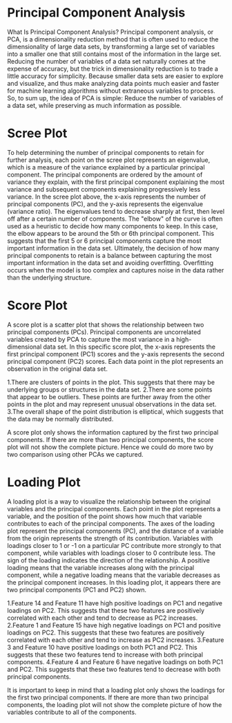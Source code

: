 # Principal Component Analysis

What Is Principal Component Analysis?
Principal component analysis, or PCA, is a dimensionality reduction method that is often used
to reduce the dimensionality of large data sets, by transforming a large set of variables into a
smaller one that still contains most of the information in the large set.
Reducing the number of variables of a data set naturally comes at the expense of accuracy, but
the trick in dimensionality reduction is to trade a little accuracy for simplicity. Because smaller data sets are easier to explore and visualize, and thus make analyzing data points much easier and faster for machine learning algorithms without extraneous variables to process.
So, to sum up, the idea of PCA is simple: 
Reduce the number of variables of a data set, while preserving as much information as possible.

# Scree Plot

To help determining the number of principal components to retain for further analysis, each
point on the scree plot represents an eigenvalue, which is a measure of the variance explained
by a particular principal component. The principal components are ordered by the amount of
variance they explain, with the first principal component explaining the most variance and
subsequent components explaining progressively less variance.
In the scree plot above, the x-axis represents the number of principal components (PC), and the
y-axis represents the eigenvalue (variance ratio). The eigenvalues tend to decrease sharply at
first, then level off after a certain number of components. The "elbow" of the curve is often
used as a heuristic to decide how many components to keep. In this case, the elbow appears to
be around the 5th or 6th principal component. This suggests that the first 5 or 6 principal
components capture the most important information in the data set.
Ultimately, the decision of how many principal components to retain is a balance between
capturing the most important information in the data set and avoiding overfitting. Overfitting
occurs when the model is too complex and captures noise in the data rather than the
underlying structure.

# Score Plot

A score plot is a scatter plot that shows the relationship between two principal components
(PCs). Principal components are uncorrelated variables created by PCA to capture the most
variance in a high-dimensional data set.
In this specific score plot, the x-axis represents the first principal component (PC1) scores and the y-axis represents the second principal component (PC2) scores. Each data point in the plot represents an observation in the original data set.

1.There are clusters of points in the plot. This suggests that there may be underlying
groups or structures in the data set.
2.There are some points that appear to be outliers. These points are further away from
the other points in the plot and may represent unusual observations in the data set.
3.The overall shape of the point distribution is elliptical, which suggests that the data may
be normally distributed.

A score plot only shows the information captured by the first two principal components. If there are more than two principal components, the score plot will not show the complete picture. Hence we could do more two by two comparison using other PCAs
we captured.

# Loading Plot

A loading plot is a way to visualize the relationship between the original variables and the
principal components. Each point in the plot represents a variable, and the position of the point shows how much that variable contributes to each of the principal components.
The axes of the loading plot represent the principal components (PC), and the distance of a
variable from the origin represents the strength of its contribution. Variables with loadings
closer to 1 or -1 on a particular PC contribute more strongly to that component, while variables
with loadings closer to 0 contribute less. The sign of the loading indicates the direction of the relationship. A positive loading means that the variable increases along with the principal
component, while a negative loading means that the variable decreases as the principal
component increases.
In this loading plot, it appears there are two principal components (PC1 and PC2)
shown.

1.Feature 14 and Feature 11 have high positive loadings on PC1 and negative loadings on
PC2. This suggests that these two features are positively correlated with each other and
tend to decrease as PC2 increases.
2.Feature 1 and Feature 15 have high negative loadings on PC1 and positive loadings on
PC2. This suggests that these two features are positively correlated with each other and
tend to increase as PC2 increases.
3.Feature 3 and Feature 10 have positive loadings on both PC1 and PC2. This suggests that
these two features tend to increase with both principal components.
4.Feature 4 and Feature 6 have negative loadings on both PC1 and PC2. This suggests that
these two features tend to decrease with both principal components.

It is important to keep in mind that a loading plot only shows the loadings for the first two
principal components. If there are more than two principal components, the loading plot will
not show the complete picture of how the variables contribute to all of the components.
